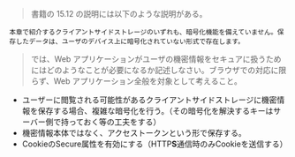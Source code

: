 > 書籍の 15.12 の説明には以下のような説明がある。

    本章で紹介するクライアントサイドストレージのいずれも、暗号化機能を備えていません。保存したデータは、ユーザのデバイス上に暗号化されていない形式で存在します。

> では、Web アプリケーションがユーザの機密情報をセキュアに扱うためにはどのようなことが必要になるか記述しなさい。ブラウザでの対応に限らず、Web アプリケーション全般を対象として考えること。

- ユーザーに閲覧される可能性があるクライアントサイドストレージに機密情報を保存する場合、複雑な暗号化を行う。（その暗号化を解決するキーはサーバー側で持っておく等の工夫をする）
- 機密情報本体ではなく、アクセストークンという形で保存する。
- CookieのSecure属性を有効にする（HTTP**S**通信時のみCookieを送信する）
